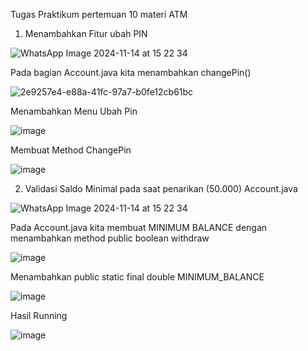 Tugas Praktikum pertemuan 10 materi ATM
1. Menambahkan Fitur ubah PIN

![WhatsApp Image 2024-11-14 at 15 22 34](https://github.com/user-attachments/assets/7c526f95-741d-444e-9c25-4187d69c95c9)

Pada bagian Account.java kita menambahkan changePin()

![2e9257e4-e88a-41fc-97a7-b0fe12cb61bc](https://github.com/user-attachments/assets/0e1b6657-fbe1-46ac-ac25-1045c1b672c4)

Menambahkan Menu Ubah Pin

![image](https://github.com/user-attachments/assets/0e06694c-0288-46d8-a1a6-5230476b2c49)

Membuat Method ChangePin

![image](https://github.com/user-attachments/assets/452f88c0-59ce-44b3-9892-a1f72077fead)

2. Validasi Saldo Minimal pada saat penarikan (50.000) Account.java

![WhatsApp Image 2024-11-14 at 15 22 34](https://github.com/user-attachments/assets/7c526f95-741d-444e-9c25-4187d69c95c9)

Pada Account.java kita membuat MINIMUM BALANCE dengan menambahkan method public boolean withdraw

![image](https://github.com/user-attachments/assets/93dabe07-c1e1-41fc-b7d8-970c55cdde58)

Menambahkan public static final double MINIMUM_BALANCE

![image](https://github.com/user-attachments/assets/638af6c2-928d-4725-b4b0-c3f8809badf2)

Hasil Running

![image](https://github.com/user-attachments/assets/609b9aed-62f9-4c10-a641-5ae72a572768)
